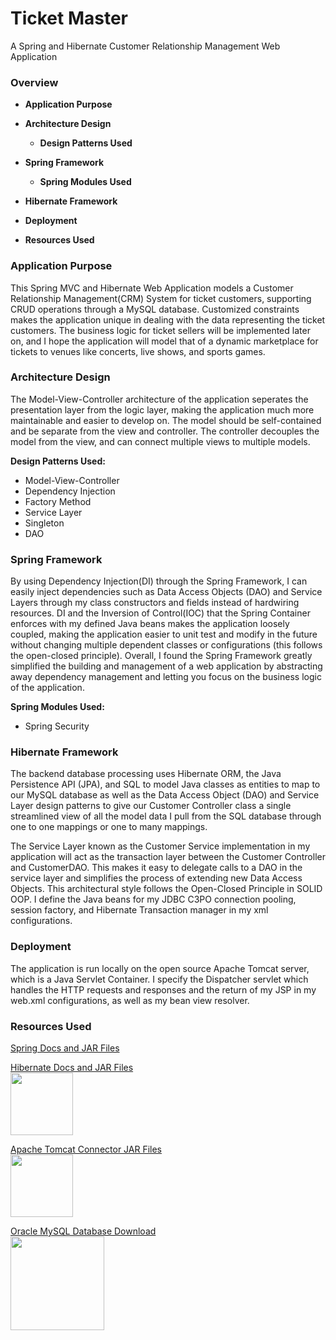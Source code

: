 # Ticket Master 
A Spring and Hibernate Customer Relationship Management Web Application 

### Overview
* **Application Purpose**
* **Architecture Design**

   * **Design Patterns Used**
* **Spring Framework**
   * **Spring Modules Used**
* **Hibernate Framework**
* **Deployment**
* **Resources Used**

### Application Purpose
This Spring MVC and Hibernate Web Application models a Customer Relationship Management(CRM) System for ticket customers, supporting CRUD operations through a MySQL database. Customized constraints makes the application unique in dealing with the data representing the ticket customers. The business logic for ticket sellers will be implemented later on, and I hope the application will model that of a dynamic marketplace for tickets to venues like concerts, live shows, and sports games.

### Architecture Design
The Model-View-Controller architecture of the application seperates the presentation layer from the logic layer, making the application much more maintainable and easier to develop on. The model should be self-contained and be separate from the view and controller. The controller decouples the model from the view, and can connect multiple views to multiple models.

**Design Patterns Used:** 
* Model-View-Controller
* Dependency Injection
* Factory Method
* Service Layer 
* Singleton
* DAO

### Spring Framework
By using Dependency Injection(DI) through the Spring Framework, I can easily inject dependencies such as Data Access Objects (DAO) and Service Layers through my class constructors and fields instead of hardwiring resources. DI and the Inversion of Control(IOC) that the Spring Container enforces with my defined Java beans makes the application loosely coupled, making the application easier to unit test and modify in the future without changing multiple dependent classes or configurations (this follows the open-closed principle). Overall, I found the Spring Framework greatly simplified the building and management of a web application by abstracting away dependency management and letting you focus on the business logic of the application.

**Spring Modules Used:**
* Spring Security 

### Hibernate Framework
The backend database processing uses Hibernate ORM, the Java Persistence API (JPA), and SQL to model Java classes as entities to map to our MySQL database as well as the Data Access Object (DAO) and Service Layer design patterns to give our Customer Controller class a single streamlined view of all the model data I pull from the SQL database through one to one mappings or one to many mappings.

The Service Layer known as the Customer Service implementation in my application will act as the transaction layer between the Customer Controller and CustomerDAO. This makes it easy to delegate calls to a DAO in the service layer and simplifies the process of extending new Data Access Objects. This architectural style follows the Open-Closed Principle in SOLID OOP.
I define the Java beans for my JDBC C3PO connection pooling, session factory, and Hibernate Transaction manager in my xml configurations.

### Deployment
The application is run locally on the open source Apache Tomcat server, which is a Java Servlet Container. I specify the Dispatcher servlet which handles the HTTP requests and responses and the return of my JSP in my web.xml configurations, as well as my bean view resolver.

### Resources Used

<a href="https://spring.io/docs/reference" target="_blank">Spring Docs and JAR Files</a></br>

<a href="http://hibernate.org/orm/documentation/5.3/" target="_blank">Hibernate Docs and JAR Files</a></br>
<img src="http://198.211.104.161/wp-content/uploads/2014/01/Hibernate-logo.png" width="100" height="100">

<a href="http://tomcat.apache.org/" target="_blank">Apache Tomcat Connector JAR Files</a></br>
<img src="https://sdtimes.com/wp-content/uploads/2017/07/tomcat-1.png" width="100" height="100">

<a href="https://www.mysql.com/downloads/" target="_blank">Oracle MySQL Database Download</a></br>
<img src="https://cdn.worldvectorlogo.com/logos/mysql.svg" width="150" height="150">
